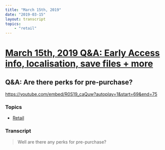 ```yaml
---
title: "March 15th, 2019"
date: "2019-03-15"
layout: transcript
topics: 
    - "retail"
---
```

# [March 15th, 2019 Q&A: Early Access info, localisation, save files + more](../2019-03-15.md)
## Q&A: Are there perks for pre-purchase?
https://youtube.com/embed/R0S19_caQuw?autoplay=1&start=69&end=75
### Topics
* [Retail](../topics/retail.md)

### Transcript

> Well are there any perks for pre-purchase?
